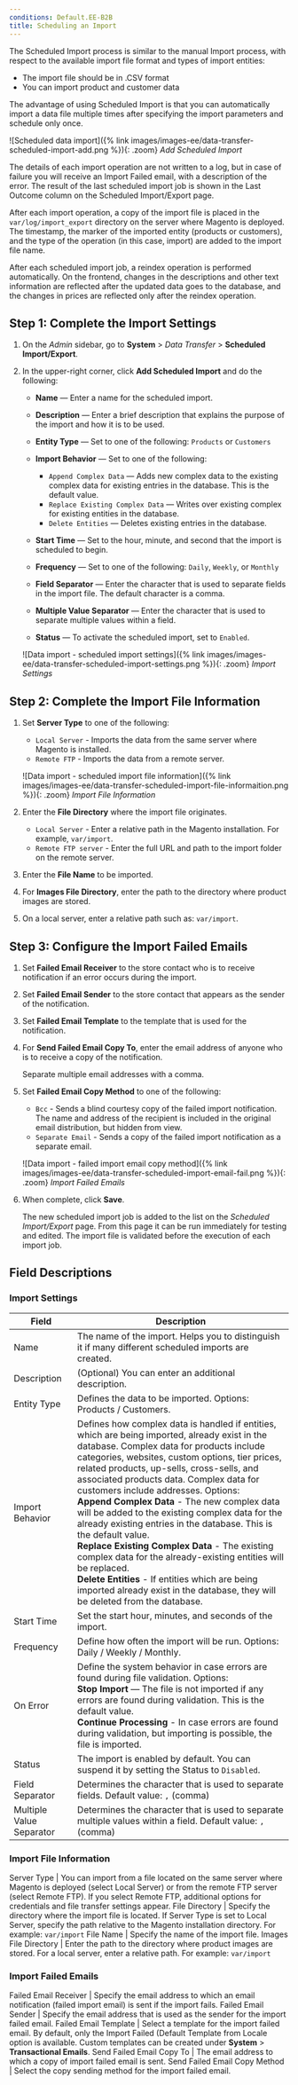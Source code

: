 ```yaml
---
conditions: Default.EE-B2B
title: Scheduling an Import
---
```


The Scheduled Import process is similar to the manual Import process, with respect to the available import file format and types of import entities:

- The import file should be in .CSV format
- You can import product and customer data

The advantage of using Scheduled Import is that you can automatically import a data file multiple times after specifying the import parameters and schedule only once.

![Scheduled data import]({% link images/images-ee/data-transfer-scheduled-import-add.png %}){: .zoom}
_Add Scheduled Import_

The details of each import operation are not written to a log, but in case of failure you will receive an Import Failed email, with a description of the error. The result of the last scheduled import job is shown in the Last Outcome column on the Scheduled Import/Export page.

After each import operation, a copy of the import file is placed in the `var/log/import_export` directory on the server where Magento is deployed. The timestamp, the marker of the imported entity (products or customers), and the type of the operation (in this case, import) are added to the import file name.

After each scheduled import job, a reindex operation is performed automatically. On the frontend, changes in the descriptions and other text information are reflected after the updated data goes to the database, and the changes in prices are reflected only after the reindex operation.

## Step 1: Complete the Import Settings

1. On the _Admin_ sidebar, go to **System** > _Data Transfer_ > **Scheduled Import/Export**.

1. In the upper-right corner, click **Add Scheduled Import** and do the following:

    - **Name** — Enter a name for the scheduled import.

    - **Description** — Enter a brief description that explains the purpose of the import and how it is to be used.

    - **Entity Type** — Set to one of the following: `Products` or `Customers`

    - **Import Behavior** — Set to one of the following:

        - `Append Complex Data` — Adds new complex data to the existing complex data for existing entries in the database. This is the default value.
        - `Replace Existing Complex Data` — Writes over existing complex for existing entities in the database.
        - `Delete Entities` — Deletes existing entries in the database.

    - **Start Time** — Set to the hour, minute, and second that the import is scheduled to begin.

    - **Frequency** — Set to one of the following: `Daily`, `Weekly`, or `Monthly`

    - **Field Separator** — Enter the character that is used to separate fields in the import file. The default character is a comma.

    - **Multiple Value Separator** — Enter the character that is used to separate multiple values within a field.

    - **Status** — To activate the scheduled import, set to `Enabled`.

    ![Data import - scheduled import settings]({% link images/images-ee/data-transfer-scheduled-import-settings.png %}){: .zoom}
    _Import Settings_

## Step 2: Complete the Import File Information

1. Set **Server Type** to one of the following:

    - `Local Server` - Imports the data from the same server where Magento is installed.
    - `Remote FTP` - Imports the data from a remote server.

    ![Data import - scheduled import file information]({% link images/images-ee/data-transfer-scheduled-import-file-informaition.png %}){: .zoom}
    _Import File Information_

1. Enter the **File Directory** where the import file originates.

    - `Local Server` - Enter a relative path in the Magento installation. For example, `var/import`.
    - `Remote FTP server` - Enter the full URL and path to the import folder on the remote server.

1. Enter the **File Name** to be imported.

1. For **Images File Directory**, enter the path to the directory where product images are stored.

1. On a local server, enter a relative path such as: `var/import`.

## Step 3: Configure the Import Failed Emails

1. Set **Failed Email Receiver** to the store contact who is to receive notification if an error occurs during the import.

1. Set **Failed Email Sender** to the store contact that appears as the sender of the notification.

1. Set **Failed Email Template** to the template that is used for the notification.

1. For **Send Failed Email Copy To**, enter the email address of anyone who is to receive a copy of the notification.

   Separate multiple email addresses with a comma.

1. Set **Failed Email Copy Method** to one of the following:

    - `Bcc` - Sends a blind courtesy copy of the failed import notification. The name and address of the recipient is included in the original email distribution, but hidden from view.
    - `Separate Email` - Sends a copy of the failed import notification as a separate email.

    ![Data import - failed import email copy method]({% link images/images-ee/data-transfer-scheduled-import-email-fail.png %}){: .zoom}
    _Import Failed Emails_

1. When complete, click **Save**.

    The new scheduled import job is added to the list on the _Scheduled Import/Export_ page. From this page it can be run immediately for testing and edited. The import file is validated before the execution of each import job.

## Field Descriptions

### Import Settings

Field | Description
----- | -----------
Name | The name of the import. Helps you to distinguish it if many different scheduled imports are created.
Description | (Optional) You can enter an additional description.
Entity Type | Defines the data to be imported. Options: Products / Customers.
Import Behavior | Defines how complex data is handled if entities, which are being imported, already exist in the database. Complex data for products include categories, websites, custom options, tier prices, related products, up-sells, cross-sells, and associated products data. Complex data for customers include addresses. Options:<br>**Append Complex Data** - The new complex data will be added to the existing complex data for the already existing entries in the database. This is the default value.<br>**Replace Existing Complex Data** - The existing complex data for the already-existing entities will be replaced.<br>**Delete Entities** - If entities which are being imported already exist in the database, they will be deleted from the database.
Start Time | Set the start hour, minutes, and seconds of the import.
Frequency | Define how often the import will be run. Options: Daily / Weekly / Monthly.
On Error | Define the system behavior in case errors are found during file validation. Options:<br>**Stop Import** — The file is not imported if any errors are found during validation. This is the default value.<br>**Continue Processing** - In case errors are found during validation, but importing is possible, the file is imported.
Status | The import is enabled by default. You can suspend it by setting the Status to `Disabled`.
Field Separator | Determines the character that is used to separate fields. Default value: `,` (comma)
Multiple Value Separator| Determines the character that is used to separate multiple values within a field. Default value: `,` (comma)

### Import File Information

Server Type | You can import from a file located on the same server where Magento is deployed (select Local Server) or from the remote FTP server (select Remote FTP). If you select Remote FTP, additional options for credentials and file transfer settings appear.
File Directory | Specify the directory where the import file is located. If Server Type is set to Local Server, specify the path relative to the Magento installation directory. For example: `var/import`
File Name | Specify the name of the import file.
Images File Directory | Enter the path to the directory where product images are stored. For a local server, enter a relative path. For example: `var/import`

### Import Failed Emails

Failed Email Receiver | Specify the email address to which an email notification (failed import email) is sent if the import fails.
Failed Email Sender | Specify the email address that is used as the sender for the import failed email.
Failed Email Template | Select a template for the import failed email. By default, only the Import Failed (Default Template from Locale option is available. Custom templates can be created under **System** > **Transactional Emails**.
Send Failed Email Copy To | The email address to which a copy of import failed email is sent.
Send Failed Email Copy Method | Select the copy sending method for the import failed email.
